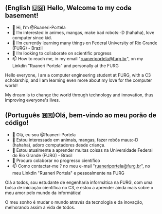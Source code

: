 (English 🇺🇸)
Hello, Welcome to my code basement!
-----------------------------------------------------------------------
- 👋 Hi, I’m @Ruaneri-Portela
- 👀 I’m interested in animes, mangas, make bad robots:-D (hahaha), love computer since kid.
- 🌱 I’m currently learning many things on Federal University of Rio Grande (FURG) - Brazil 
- 💞️ I’m looking to collaborate on scientific progress
- 📫 How to reach me, in my email "ruaneriportela@furg.br", on my Linkdin "Ruaneri Portela" and personally at the FURG

Hello everyone, I am a computer engineering student at FURG, with a C3 scholarship, and I am learning even more about my love for the computer world!

My dream is to change the world through technology and innovation, thus improving everyone's lives.

(Português 🇧🇷)Olá, bem-vindo ao meu porão de código!
-----------------------------------------------------------------------
- 👋 Olá, eu sou @Ruaneri-Portela
- 👀 Estou interessado em animais, mangas, fazer robôs maus:-D (hahaha), adoro computadores desde criança.
- 🌱 Estou atualmente a aprender muitas coisas na Universidade Federal do Rio Grande (FURG) - Brasil 
- 💞️ Procuro colaborar no progresso científico
- 📫 Como contactar-me ? no meu e-mail "ruaneriportela@furg.br", no meu Linkdin "Ruaneri Portela" e pessoalmente na FURG

Olá a todos, sou estudante de engenharia informática na FURG, com uma bolsa de iniciação científica no C3, e estou a aprender ainda mais sobre o meu amor pelo mundo da informática!

O meu sonho é mudar o mundo através da tecnologia e da inovação, melhorando assim a vida de todos.

<!---
Ruaneri-Portela/Ruaneri-Portela is a ✨ special ✨ repository because its `README.md` (this file) appears on your GitHub profile.
You can click the Preview link to take a look at your changes.
--->
